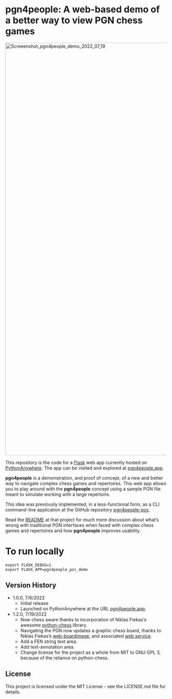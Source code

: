 # pgn4people: A web-based demo of a better way to view PGN chess games

<img width="1284" alt="Screeenshot_pgn4people_demo_2022_07_19" src="https://user-images.githubusercontent.com/8410716/179891721-aad4ee6f-5845-49e6-837b-23c698659093.png">


This repository is the code for a [Flask](https://flask.palletsprojects.com) web app currently hosted on [PythonAnywhere](https://www.pythonanywhere.com/). The app  can be visited and explored at [pgn4people.app](http://127.0.0.1:4991/).

__pgn4people__ is a demonstration, and proof of concept, of a new and better way to navigate complex chess games and repertoires. This web app allows you to play around with the __pgn4people__ concept using a sample PGN file meant to simulate working with a large repertoire.

This idea was previously implemented, in a less-functional form, as a CLI command-line application at the GitHub repository [pgn4people-poc](https://github.com/jimratliff/pgn4people-poc).

Read the [README](https://github.com/jimratliff/pgn4people-poc/blob/main/README.md) at that project for much more discussion about what’s wrong with traditional PGN interfaces when faced with complex chess games and repertoires and how __pgn4people__ improves usability.

# To run locally
```
export FLASK_DEBUG=1
export FLASK_APP=pgn4people_poc_demo
```

## Version History
* 1.0.0, 7/6/2022
    * Initial release
    * Launched on PythonAnywhere at the URL [pgn4people.app](https://www.pgn4people.app/).
* 1.2.0, 7/19/2022
    * Now chess aware thanks to incorporation of Niklas Fiekas’s awesome [python-chess](https://github.com/niklasf/python-chess) library.
    * Navigating the PGN now updates a graphic chess board, thanks to Niklas Fiekas’s [web-boardimage](https://github.com/niklasf/web-boardimage), and associated [web service](https://backscattering.de/web-boardimage/board.svg?fen=5r1k/1b4pp/3pB1N1/p2Pq2Q/PpP5/6PK/8/8&lastMove=f4g6&check=h8&arrows=Ge6g8,Bh7&squares=a3,c3).
    * Add a FEN string text area.
    * Add text-annotation area.
    * Change license for the project as a whole from MIT to GNU GPL 3, because of the reliance on python-chess.
<!--
* 0.2
    * Various bug fixes and optimizations
    * See [commit change]() or See [release history]()
* 0.1
    * Initial Release
-->
## License

This project is licensed under the MIT License - see the LICENSE.md file for details.
